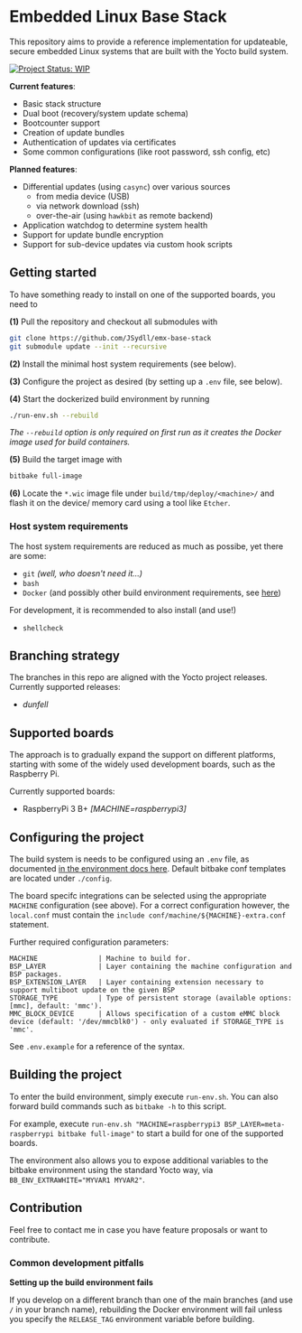 # Embedded Linux Base Stack

This repository aims to provide a reference implementation for updateable, secure embedded Linux systems
that are built with the Yocto build system.

[![Project Status: WIP](https://www.repostatus.org/badges/latest/wip.svg)](https://github.com/JSydll/emx-base-stack)

**Current features**:

- Basic stack structure
- Dual boot (recovery/system update schema)
- Bootcounter support
- Creation of update bundles
- Authentication of updates via certificates
- Some common configurations (like root password, ssh config, etc)

**Planned features**:

- Differential updates (using `casync`) over various sources
  - from media device (USB)
  - via network download (ssh)
  - over-the-air (using `hawkbit` as remote backend)
- Application watchdog to determine system health
- Support for update bundle encryption
- Support for sub-device updates via custom hook scripts


## Getting started

To have something ready to install on one of the supported boards, you need to

**(1)** Pull the repository and checkout all submodules with

```bash
git clone https://github.com/JSydll/emx-base-stack
git submodule update --init --recursive
```

**(2)** Install the minimal host system requirements (see below).

**(3)** Configure the project as desired (by setting up a `.env` file, see below).

**(4)** Start the dockerized build environment by running

```bash
./run-env.sh --rebuild
```

_The `--rebuild` option is only required on first run as it creates the Docker_
_image used for build containers._

**(5)** Build the target image with 

```bash
bitbake full-image
```

**(6)** Locate the `*.wic` image file under `build/tmp/deploy/<machine>/` and flash it
on the device/ memory card using a tool like `Etcher`. 


### Host system requirements

The host system requirements are reduced as much as possibe, yet there are
some:

- `git` _(well, who doesn't need it...)_
- `bash`
- `Docker` (and possibly other build environment requirements, see [here](./environment/Readme.md))

For development, it is recommended to also install (and use!)

- `shellcheck`


## Branching strategy

The branches in this repo are aligned with the Yocto project releases.
Currently supported releases:

- _dunfell_


## Supported boards

The approach is to gradually expand the support on different platforms, starting with some of the widely
used development boards, such as the Raspberry Pi.

Currently supported boards:

- RaspberryPi 3 B+ _[MACHINE=raspberrypi3]_


## Configuring the project

The build system is needs to be configured using an `.env` file, as documented [in the environment docs here](./environment/Readme.md). 
Default bitbake conf templates are located under `./config`.

The board specifc integrations can be selected using the appropriate `MACHINE` configuration (see above).
For a correct configuration however, the `local.conf` must contain the `include conf/machine/${MACHINE}-extra.conf` statement.

Further required configuration parameters:
```
MACHINE               | Machine to build for.
BSP_LAYER             | Layer containing the machine configuration and BSP packages.
BSP_EXTENSION_LAYER   | Layer containing extension necessary to support multiboot update on the given BSP
STORAGE_TYPE          | Type of persistent storage (available options: [mmc], default: 'mmc').
MMC_BLOCK_DEVICE      | Allows specification of a custom eMMC block device (default: '/dev/mmcblk0') - only evaluated if STORAGE_TYPE is 'mmc'.
```

See `.env.example` for a reference of the syntax.


## Building the project

To enter the build environment, simply execute `run-env.sh`. You can also forward build commands such as `bitbake -h` to this script.

For example, execute `run-env.sh "MACHINE=raspberrypi3 BSP_LAYER=meta-raspberrypi bitbake full-image"` to start a build for one of the supported boards.

The environment also allows you to expose additional variables to the bitbake environment using the standard Yocto way, 
via `BB_ENV_EXTRAWHITE="MYVAR1 MYVAR2"`.


## Contribution

Feel free to contact me in case you have feature proposals or want to contribute.

### Common development pitfalls

**Setting up the build environment fails**

If you develop on a different branch than one of the main branches (and use `/` in your branch name),
rebuilding the Docker environment will fail unless you specify the `RELEASE_TAG` environment variable
before building.